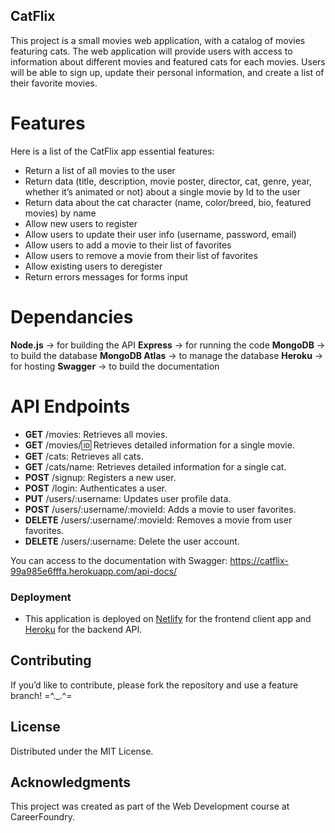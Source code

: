 ## CatFlix

This project is a small movies web application, with a catalog of movies featuring cats.
The web application will provide users with access to information about different movies and featured cats for each movies. Users will be able to sign up, update their personal information, and create a list of their favorite movies.

# Features
Here is a list of the CatFlix app essential features:

- Return a list of all movies to the user
- Return data (title, description, movie poster, director, cat, genre, year, whether it’s animated or not) about a single movie by Id to the user
- Return data about the cat character (name, color/breed, bio, featured movies) by name
- Allow new users to register
- Allow users to update their user info (username, password, email)
- Allow users to add a movie to their list of favorites
- Allow users to remove a movie from their list of favorites
- Allow existing users to deregister
- Return errors messages for forms input

# Dependancies

**Node.js** → for building the API
**Express** → for running the code
**MongoDB** → to build the database
**MongoDB Atlas** → to manage the database
**Heroku** → for hosting
**Swagger** → to build the documentation


# API Endpoints

- **GET** /movies: Retrieves all movies.
- **GET** /movies/:id: Retrieves detailed information for a single movie.
- **GET** /cats: Retrieves all cats.
- **GET** /cats/name: Retrieves detailed information for a single cat.
- **POST** /signup: Registers a new user.
- **POST** /login: Authenticates a user.
- **PUT** /users/:username: Updates user profile data.
- **POST** /users/:username/:movieId: Adds a movie to user favorites.
- **DELETE** /users/:username/:movieId: Removes a movie from user favorites.
- **DELETE** /users/:username: Delete the user account.

You can access to the documentation with Swagger: https://catflix-99a985e6fffa.herokuapp.com/api-docs/

### Deployment
- This application is deployed on [Netlify](https://catflixmovies.netlify.app) for the frontend client app and [Heroku](https://catflix-99a985e6fffa.herokuapp.com/) for the backend API.

## Contributing

If you’d like to contribute, please fork the repository and use a feature branch! =^._.^=

## License

Distributed under the MIT License.

## Acknowledgments

This project was created as part of the Web Development course at CareerFoundry.
